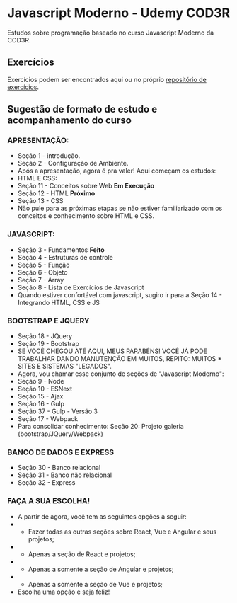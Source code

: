 # Javascript Moderno - Udemy COD3R

Estudos sobre programação baseado no curso Javascript Moderno da COD3R.

## Exercícios

Exercícios podem ser encontrados aqui ou no próprio [repositório de exercícios](https://github.com/hamiltoncolares/exercicios_prog).

## Sugestão de formato de estudo e acompanhamento do curso

### APRESENTAÇÃO:
* Seção 1 - introdução.
* Seção 2 - Configuração de Ambiente.
* Após a apresentação, agora é pra valer! Aqui começam os estudos:
* HTML E CSS:
* Seção 11 - Conceitos sobre Web __Em Execução__
* Seção 12 - HTML __Próximo__
* Seção 13 - CSS
* Não pule para as próximas etapas se não estiver familiarizado com os conceitos e conhecimento sobre HTML e CSS.

### JAVASCRIPT:
* Seção 3 - Fundamentos __Feito__
* Seção 4 - Estruturas de controle
* Seção 5 - Função
* Seção 6 - Objeto
* Seção 7 - Array
* Seção 8 - Lista de Exercícios de Javascript
* Quando estiver confortável com javascript, sugiro ir para a Seção 14 - Integrando HTML, CSS e JS

### BOOTSTRAP E JQUERY
* Seção 18 - JQuery
* Seção 19 - Bootstrap
* SE VOCÊ CHEGOU ATÉ AQUI, MEUS PARABÉNS! VOCÊ JÁ PODE TRABALHAR DANDO MANUTENÇÃO EM MUITOS, REPITO: MUITOS * SITES E SISTEMAS "LEGADOS".
* Agora, vou chamar esse conjunto de seções de "Javascript Moderno":
* Seção 9 - Node
* Seção 10 - ESNext
* Seção 15 - Ajax
* Seção 16 - Gulp
* Seção 37 - Gulp - Versão 3
* Seção 17 - Webpack
* Para consolidar conhecimento: Seção 20: Projeto galeria (bootstrap/JQuery/Webpack)

### BANCO DE DADOS E EXPRESS
* Seção 30 - Banco relacional
* Seção 31 - Banco não relacional
* Seção 32 - Express

### FAÇA A SUA ESCOLHA!
* A partir de agora, você tem as seguintes opções a seguir:
* - Fazer todas as outras seções sobre React, Vue e Angular e seus projetos;
* - Apenas a seção de React e projetos;
* - Apenas a somente a seção de Angular e projetos;
* - Apenas a somente a seção de Vue e projetos;
* Escolha uma opção e seja feliz!
